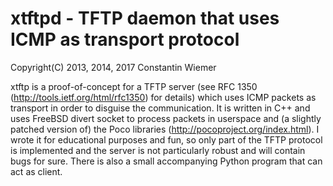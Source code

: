 # xtftpd - TFTP daemon that uses ICMP as transport protocol

Copyright(C) 2013, 2014, 2017 Constantin Wiemer

xtftp is a proof-of-concept for a TFTP server (see RFC 1350 (http://tools.ietf.org/html/rfc1350) for details) which uses ICMP packets as transport in order to disguise the communication. It is written in C++ and uses FreeBSD divert socket to process packets in userspace and (a slightly patched version of) the Poco libraries (http://pocoproject.org/index.html). I wrote it for educational purposes and fun, so only part of the TFTP protocol is implemented and the server is not particularly robust and will contain bugs for sure. There is also a small accompanying Python program that can act as client.
